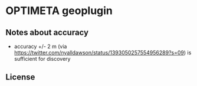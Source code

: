 # OPTIMETA geoplugin


## Notes about accuracy

- accuracy +/- 2 m (via https://twitter.com/nyalldawson/status/1393050257554956289?s=09) is sufficient for discovery

## License
